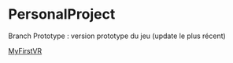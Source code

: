 # PersonalProject
Branch Prototype : version prototype du jeu (update le plus récent)

[MyFirstVR](matianning.github.com/PersonalProject/MyFirstVR/Images/Result0.png)
